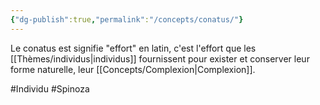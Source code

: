 ```yaml
---
{"dg-publish":true,"permalink":"/concepts/conatus/"}
---
```


Le conatus est signifie "effort" en latin, c'est l'effort que les [[Thèmes/individus\|individus]] fournissent pour exister et conserver leur forme naturelle, leur [[Concepts/Complexion\|Complexion]].

#Individu #Spinoza 